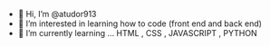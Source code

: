 - 👋 Hi, I’m @atudor913
- 👀 I’m interested in learning how to code (front end and back end)
- 🌱 I’m currently learning ... HTML , CSS , JAVASCRIPT , PYTHON
<!---
atudor913/atudor913 is a ✨ special ✨ repository because its `README.md` (this file) appears on your GitHub profile.
You can click the Preview link to take a look at your changes.
--->
